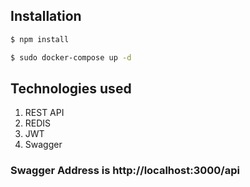 ## Installation

```bash
$ npm install
```


```bash
$ sudo docker-compose up -d
```

## Technologies used
 1. REST API
 2. REDIS
 3. JWT
 4. Swagger


### Swagger Address is http://localhost:3000/api
